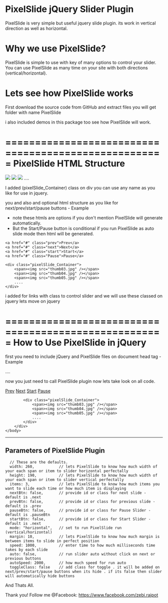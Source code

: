 PixelSlide jQuery Slider Plugin
================================
PixelSlide is very simple but useful jquery slide plugin.
its work in vertical direction as well as horizontal.

Why we use PixelSlide?
======================
PixelSlide is simple to use with key of many options to control your slider.
You can use PixelSlide as many time on your site with both directions (vertical/horizontal).

Lets see how PixelSlide works
=====================================================
First download the source code from GitHub
and extract files you will get folder with name PixelSlide

i also included demos in this package too see how PixelSlide will work.


=====================================================
PixelSlide HTML Structure
=====================================================
<div class="pixelSlide_Container">
    <span><img src="thumb03.jpg" /></span>
    <span><img src="thumb04.jpg" /></span>
    <span><img src="thumb05.jpg" /></span>
    ....
</div>

I added (pixelSlide_Container) class on div you can use any name as you like for use in jquery.

you and also and optional html structure as you like for next/prev/start/pause buttons - Example
- note these htmls are options if you don't mention PixelSlide will generate automatically.
- But the Start/Pause button is conditional if you run PixelSlide as auto slide mode then html will be generated.

<div class="main_container">

    <a href="#" class="prev">Prev</a>
    <a href="#" class="next">Next</a>
    <a href="#" class="start">Start</a>
    <a href="#" class="Pause">Pause</a>
    
    <div class="pixelSlide_Container">
        <span><img src="thumb03.jpg" /></span>
        <span><img src="thumb04.jpg" /></span>
        <span><img src="thumb05.jpg" /></span>
        ....
    </div>
</div>

i added for links with class to control slider and we will use these classed on jquery lets move on jquery

=====================================================
How to Use PixelSlide in jQuery
=====================================================

first you need to include jQuery and PixelSlide files on document head tag - Example

<html>
    <head>
        <script type="text/javascript" src="js/jquery-1.11.0.min.js"></script>
        <script type="text/javascript" src="js/pixelSlide.min.js"></script>
    </head>
    <body>
        ....
    </body>
</html>

now you just need to call PixelSlide plugin now lets take look on all code.

<html>
    <head>
        <script type="text/javascript" src="js/jquery-1.11.0.min.js"></script>
        <script type="text/javascript" src="js/pixelSlide.min.js"></script>
        <script type="text/javascript">
            $(document).ready(function(){
                // here call pixelSlide
                $(".scroller_contents").pixelSlide({
                    width: 300,
                    nextBtn: ".next",
                    prevBtn: ".prev",
                    speed: 500,
                    margin: 14,
                    mode: "horizontal",
                    auto: true
                });
            });
        </script>
    </head>
    <body>
        <div class="main_container">
            <a href="#" class="prev">Prev</a>
            <a href="#" class="next">Next</a>
            <a href="#" class="start">Start</a>
            <a href="#" class="Pause">Pause</a>
            
            <div class="pixelSlide_Container">
                <span><img src="thumb03.jpg" /></span>
                <span><img src="thumb04.jpg" /></span>
                <span><img src="thumb05.jpg" /></span>
                ....
            </div>
        </div>
    </body>
</html>


-------------------------------------------
Parameters of PixelSlide Plugin
-------------------------------------------
      // These are the defaults.
      width: 260,           // lets PixelSlide to know how much width of your each span or item to slider horizontal perfectally
      height: 190,          // lets PixelSlide to know how much width of your each span or item to slider vertical perfectally
      items: 3,             // lets PixelSlide to know how much items you want to slide each time or how much item is displaying
      nextBtn: false,       // provide id or class for next slide - default is .next
      prevBtn: false,       // provide id or class for previous slide - default is .prev
      pauseBtn: false,      // provide id or class for Pause Slider - default is .pauseBtn
      startBtn: false,      // provide id or class for Start Slider - default is .next
      mode: "horizontal",   // set to run PixelSlide run (vertical/horizontal)
      margin: 10,           // lets PixelSlide to know how much margin is between items to slide in perfect position
      speed: 1000,          // enter time to how much milliseconds time takes by each slide
      auto: false,          // run slider auto without click on next or previous buttons
      autoSpeed: 2000,      // how much speed for run auto
      toggleClass: false    // add class for toggle . it will be added on next/prev/start/pause buttons when its hide . if its false then slider will automatically hide buttons

And Thats All.

Thank you!
Follow me @Facebook: https://www.facebook.com/zebi.rajpot